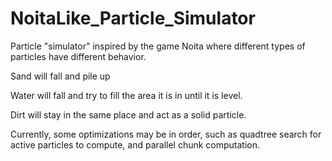 # NoitaLike_Particle_Simulator

Particle "simulator" inspired by the game Noita where different types of particles have different behavior.

Sand will fall and pile up

Water will fall and try to fill the area it is in until it is level.

Dirt will stay in the same place and act as a solid particle.

Currently, some optimizations may be in order, such as quadtree search for active particles to compute, and parallel chunk computation.

<imgs src=noita_example.png>




